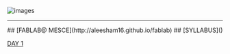 ![images](https://user-images.githubusercontent.com/32714429/31784823-eaafc810-b4b7-11e7-8efe-92d4b79a5547.png)








<hr>
## [FABLAB@ MESCE](http://aleesham16.github.io/fablab)
## [SYLLABUS]()






[DAY 1](http://aleesham16.github.io/day1)




